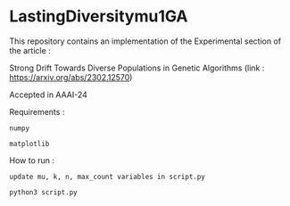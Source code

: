 # LastingDiversitymu1GA
This repository contains an implementation of the Experimental section of the article : 

Strong Drift Towards Diverse Populations in Genetic Algorithms (link : https://arxiv.org/abs/2302.12570)

Accepted in AAAI-24 

Requirements : 

	numpy 
 
 	matplotlib
  
How to run : 

	update mu, k, n, max_count variables in script.py 
 
 	python3 script.py
